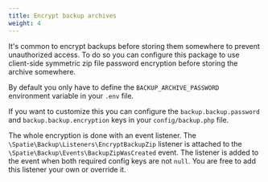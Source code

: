 ```yaml
---
title: Encrypt backup archives
weight: 4
---
```


It's common to encrypt backups before storing them somewhere to prevent unauthorized access.
To do so you can configure this package to use client-side symmetric zip file password encryption before storing the archive somewhere.

By default you only have to define the `BACKUP_ARCHIVE_PASSWORD` environment variable in your `.env` file.

If you want to customize this you can configure the `backup.backup.password` and `backup.backup.encryption` keys in your `config/backup.php` file.

The whole encryption is done with an event listener.
The `\Spatie\Backup\Listeners\EncryptBackupZip` listener is attached to the `\Spatie\Backup\Events\BackupZipWasCreated` event.
The listener is added to the event when both required config keys are not `null`.
You are free to add this listener your own or override it.
